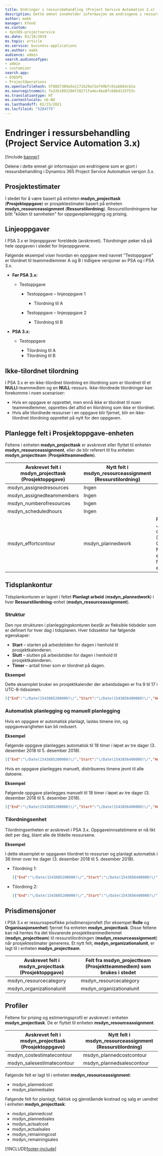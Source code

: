 ```yaml
---
title: Endringer i ressursbehandling (Project Service Automation 3.x)
description: Dette emnet inneholder informasjon om endringene i ressursbehandling.
author: makk
manager: kfend
ms.custom:
- dyn365-projectservice
ms.date: 03/18/2019
ms.topic: article
ms.service: business-applications
ms.author: makk
audience: admin
search.audienceType:
- admin
- customizer
search.app:
- D365PS
- ProjectOperations
ms.openlocfilehash: 5f88d7309a5e1171629a72e749bfc01abb64c62a
ms.sourcegitcommit: fa32b1893286f20271fa4ec4be8fc68bd135f53c
ms.translationtype: HT
ms.contentlocale: nb-NO
ms.lasthandoff: 02/15/2021
ms.locfileid: "5284775"
---
```

# <a name="resource-management-changes-project-service-automation-3x"></a>Endringer i ressursbehandling (Project Service Automation 3.x)

[!include [banner](../../includes/psa-now-project-operations.md)]

Delene i dette emnet gir informasjon om endringene som er gjort i ressursbehandling i Dynamics 365 Project Service Automation versjon 3.x.

## <a name="project-estimates"></a>Prosjektestimater

I stedet for å være basert på enheten **msdyn\_projecttask** (**Prosjektoppgave**) er prosjektestimater basert på enheten **msdyn\_resourceassignment** (**Ressurstilordning**). Ressurstilordningene har blitt "kilden til sannheten" for oppgaveplanlegging og prising.

## <a name="line-tasks"></a>Linjeoppgaver

I PSA 3.x er linjeoppgaver foreldede (avskrevet). Tilordninger peker nå på hele oppgaven i stedet for linjeoppgavene.

Følgende eksempel viser hvordan en oppgave med navnet "Testoppgave" er tilordnet til teammedlemmer A og B i tidligere versjoner av PSA og i PSA 3.x.

- **Før PSA 3.x:**

    - Testoppgave

        - Testoppgave – linjeoppgave 1

            - Tilordning til A

        - Testoppgave – linjeoppgave 2

            - Tilordning til B

- **PSA 3.x:**

    - Testoppgave

        - Tilordning til A
        - Tilordning til B

## <a name="unassigned-assignment"></a>Ikke-tilordnet tilordning

I PSA 3.x er en ikke-tilordnet tilordning en tilordning som er tilordnet til et **NULLl**-teammedlem og en **NULL**-ressurs. Ikke-tilordnede tilordninger kan forekomme i noen scenarioer:

- Hvis en oppgave er opprettet, men ennå ikke er tilordnet til noen teammedlemmer, opprettes det alltid en tilordning som ikke er tilordnet. 
- Hvis alle tilordnede ressurser i en oppgave blir fjernet, blir en ikke-tilordnet tilordning opprettet på nytt for den oppgaven.

## <a name="scheduling-fields-on-the-project-task-entity"></a>Planlegge felt i Prosjektoppgave-enheten

Feltene i enheten **msdyn\_projecttask** er avskrevet eller flyttet til enheten **msdyn\_resourceassignment**, eller de blir referert til fra enheten **msdyn\_projectteam** (**Prosjektteammedlem**).

| Avskrevet felt i msdyn\_projecttask (Prosjektoppgave) | Nytt felt i msdyn\_resourceassignment (Ressurstilordning) | Kommentar |
|---|---|---|
| msdyn\_assignedresources | Ingen | |
| msdyn\_assignedteammembers | Ingen | |
| msdyn\_numberofresources | Ingen | |
| msdyn\_scheduledhours | Ingen | |
| msdyn\_effortcontour | msdyn\_plannedwork | Formatet på JSON-datastrukturen (JavaScript Object Notation) som er lagret i feltet, er endret. |

## <a name="schedule-contour"></a>Tidsplankontur

Tidsplankonturen er lagret i feltet **Planlagt arbeid** (**msdyn\_plannedwork**) i hver **Ressurstilordning**-enhet (**msdyn\_resourceassignment**).

### <a name="structure"></a>Struktur

Den nye strukturen i planleggingskonturen består av fleksible tidsdeler som er definert for hver dag i tidsplanen. Hver tidssektor har følgende egenskaper:

- **Start** – starten på arbeidstiden for dagen i henhold til prosjektkalenderen.
- **Slutt** – slutten på arbeidstiden for dagen i henhold til prosjektkalenderen.
- **Timer** – antall timer som er tilordnet på dagen.

**Eksempel**

Dette eksemplet bruker en prosjektkalender der arbeidsdagen er fra 9 til 17 i UTC-8-tidssonen.

```json
[{"End":"\/Date(1543885200000)\/","Start":"\/Date(1543856400000)\/","Hours":8},{"End":"\/Date(1543971600000)\/","Start":"\/Date(1543942800000)\/","Hours":8},{"End":"\/Date(1544058000000)\/","Start":"\/Date(1544029200000)\/","Hours":2}]
```

### <a name="auto-scheduling-and-manual-scheduling"></a>Automatisk planlegging og manuell planlegging

Hvis en oppgave er automatisk planlagt, lastes timene inn, og oppgavevarigheten kan bli redusert.

**Eksempel**

Følgende oppgave planlegges automatisk til 18 timer i løpet av tre dager (3. desember 2018 til 5. desember 2018).

```json
[{"End":"\/Date(1543885200000)\/","Start":"\/Date(1543856400000)\/","Hours":8},{"End":"\/Date(1543971600000)\/","Start":"\/Date(1543942800000)\/","Hours":8},{"End":"\/Date(1544058000000)\/","Start":"\/Date(1544029200000)\/","Hours":2}]
```

Hvis en oppgave planlegges manuelt, distribueres timene jevnt til alle datoene.

**Eksempel**

Følgende oppgave planlegges manuelt til 18 timer i løpet av tre dager (3. desember 2018 til 5. desember 2018).

```json
[{"End":"\/Date(1543885200000)\/","Start":"\/Date(1543856400000)\/","Hours":6},{"End":"\/Date(1543971600000)\/","Start":"\/Date(1543942800000)\/","Hours":6},{"End":"\/Date(1544058000000)\/","Start":"\/Date(1544029200000)\/","Hours":6}]
```

### <a name="assignment-unit"></a>Tilordningsenhet

Tilordningsenheten er avskrevet i PSA 3.x. Oppgaveinnsatstimene er nå likt delt per dag, blant alle de tildelte ressursene.

**Eksempel**

I dette eksemplet er oppgaven tilordnet to ressurser og planlagt automatisk i 36 timer over tre dager (3. desember 2018 til 5. desember 2018).

- Tilordning 1:

    ```json
    [{"End":"\/Date(1543885200000)\/","Start":"\/Date(1543856400000)\/","Hours":8},{"End":"\/Date(1543971600000)\/","Start":"\/Date(1543942800000)\/","Hours":8},{"End":"\/Date(1544058000000)\/","Start":"\/Date(1544029200000)\/","Hours":2}]
    ```

- Tilordning 2:

    ```json
    [{"End":"\/Date(1543885200000)\/","Start":"\/Date(1543856400000)\/","Hours":8},{"End":"\/Date(1543971600000)\/","Start":"\/Date(1543942800000)\/","Hours":8},{"End":"\/Date(1544058000000)\/","Start":"\/Date(1544029200000)\/","Hours":2}]
    ```

## <a name="pricing-dimensions"></a>Prisdimensjoner

I PSA 3.x er ressursspesifikke prisdimensjonsfelt (for eksempel **Rolle** og **Organisasjonsenhet**) fjernet fra enheten **msdyn\_projecttask**. Disse feltene kan nå hentes fra det tilsvarende prosjektteammedlemmet (**msdyn\_projectteam**) til ressurstilordningen (**msdyn\_resourceassignment**) når prosjektestimater genereres. Et nytt felt, **msdyn\_organizationalunit**, er lagt til i enheten **msdyn\_projectteam**.

| Avskrevet felt i msdyn\_projecttask (Prosjektoppgave) | Felt fra msdyn\_projectteam (Prosjektteammedlem) som brukes i stedet |
|---|---|
| msdyn\_resourcecategory | msdyn\_resourcecategory |
| msdyn\_organizationalunit | msdyn\_organizationalunit |

## <a name="contours"></a>Profiler

Feltene for prising og estimeringsprofil er avskrevet i enheten **msdyn\_projecttask**. De er flyttet til enheten **msdyn\_resourceassignment**.

| Avskrevet felt i msdyn\_projecttask (Prosjektoppgave) | Nytt felt i msdyn\_resourceassignment (Ressurstilordning) |
|---|---|
| msdyn\_costestimatecontour | msdyn\_plannedcostcontour |
| msdyn\_salesestimatecontour | msdyn\_plannedsalescontour |

Følgende felt er lagt til i enheten **msdyn\_resourceassignment**:

* msdyn\_plannedcost
* msdyn\_plannedsales

Følgende felt for planlagt, faktisk og gjenstående kostnad og salg er uendret i enheten **msdyn\_projecttask**:

* msdyn\_plannedcost
* msdyn\_plannedsales
* msdyn\_actualcost
* msdyn\_actualsales
* msdyn\_remainingcost
* msdyn\_remainingsales


[!INCLUDE[footer-include](../../includes/footer-banner.md)]